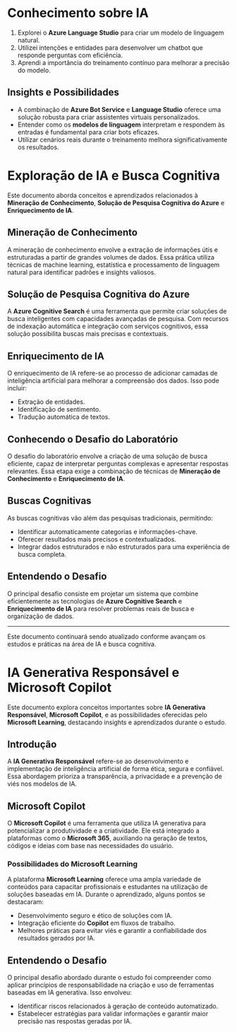# Conhecimento sobre IA

1. Explorei o **Azure Language Studio** para criar um modelo de linguagem natural.
2. Utilizei intenções e entidades para desenvolver um chatbot que responde perguntas com eficiência.
3. Aprendi a importância do treinamento contínuo para melhorar a precisão do modelo.

## Insights e Possibilidades
- A combinação de **Azure Bot Service** e **Language Studio** oferece uma solução robusta para criar assistentes virtuais personalizados.
- Entender como os **modelos de linguagem** interpretam e respondem às entradas é fundamental para criar bots eficazes.
- Utilizar cenários reais durante o treinamento melhora significativamente os resultados.



# Exploração de IA e Busca Cognitiva

Este documento aborda conceitos e aprendizados relacionados à **Mineração de Conhecimento**, **Solução de Pesquisa Cognitiva do Azure** e **Enriquecimento de IA**.

## Mineração de Conhecimento
A mineração de conhecimento envolve a extração de informações útis e estruturadas a partir de grandes volumes de dados. Essa prática utiliza técnicas de machine learning, estatística e processamento de linguagem natural para identificar padrões e insights valiosos.

## Solução de Pesquisa Cognitiva do Azure
A **Azure Cognitive Search** é uma ferramenta que permite criar soluções de busca inteligentes com capacidades avançadas de pesquisa. Com recursos de indexação automática e integração com serviços cognitivos, essa solução possibilita buscas mais precisas e contextuais.

## Enriquecimento de IA
O enriquecimento de IA refere-se ao processo de adicionar camadas de inteligência artificial para melhorar a compreensão dos dados. Isso pode incluir:
- Extração de entidades.
- Identificação de sentimento.
- Tradução automática de textos.

## Conhecendo o Desafio do Laboratório
O desafio do laboratório envolve a criação de uma solução de busca eficiente, capaz de interpretar perguntas complexas e apresentar respostas relevantes. Essa etapa exige a combinação de técnicas de **Mineração de Conhecimento** e **Enriquecimento de IA**.

## Buscas Cognitivas
As buscas cognitivas vão além das pesquisas tradicionais, permitindo:
- Identificar automaticamente categorias e informações-chave.
- Oferecer resultados mais precisos e contextualizados.
- Integrar dados estruturados e não estruturados para uma experiência de busca completa.

## Entendendo o Desafio
O principal desafio consiste em projetar um sistema que combine eficientemente as tecnologias de **Azure Cognitive Search** e **Enriquecimento de IA** para resolver problemas reais de busca e organização de dados.

---
Este documento continuará sendo atualizado conforme avançam os estudos e práticas na área de IA e busca cognitiva.

# IA Generativa Responsável e Microsoft Copilot

Este documento explora conceitos importantes sobre **IA Generativa Responsável**, **Microsoft Copilot**, e as possibilidades oferecidas pelo **Microsoft Learning**, destacando insights e aprendizados durante o estudo.

## Introdução
A **IA Generativa Responsável** refere-se ao desenvolvimento e implementação de inteligência artificial de forma ética, segura e confiável. Essa abordagem prioriza a transparência, a privacidade e a prevenção de viés nos modelos de IA.

## Microsoft Copilot
O **Microsoft Copilot** é uma ferramenta que utiliza IA generativa para potencializar a produtividade e a criatividade. Ele está integrado a plataformas como o **Microsoft 365**, auxiliando na geração de textos, códigos e ideias com base nas necessidades do usuário.

### Possibilidades do Microsoft Learning
A plataforma **Microsoft Learning** oferece uma ampla variedade de conteúdos para capacitar profissionais e estudantes na utilização de soluções baseadas em IA. Durante o aprendizado, alguns pontos se destacaram:
- Desenvolvimento seguro e ético de soluções com IA.
- Integração eficiente do **Copilot** em fluxos de trabalho.
- Melhores práticas para evitar viés e garantir a confiabilidade dos resultados gerados por IA.

## Entendendo o Desafio
O principal desafio abordado durante o estudo foi compreender como aplicar princípios de responsabilidade na criação e uso de ferramentas baseadas em IA generativa. Isso envolveu:
- Identificar riscos relacionados à geração de conteúdo automatizado.
- Estabelecer estratégias para validar informações e garantir maior precisão nas respostas geradas por IA.



